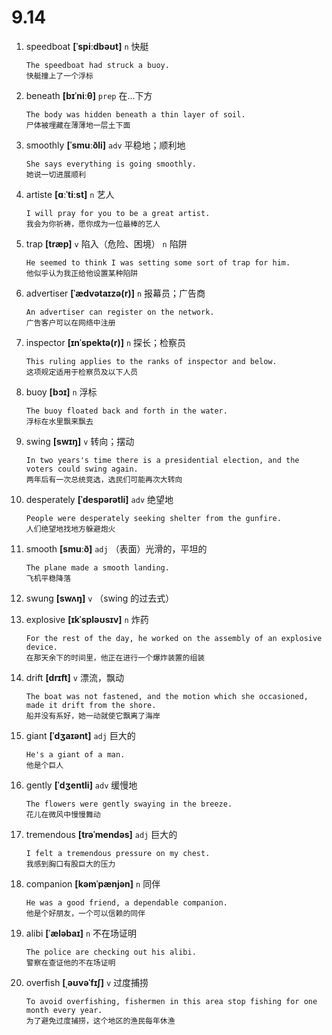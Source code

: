 # 9.14



1. speedboat **[ˈspiːdbəʊt]** `n` 快艇
    ```
    The speedboat had struck a buoy.
    快艇撞上了一个浮标
    ```

2. beneath **[bɪˈniːθ]** `prep` 在...下方
    ```
    The body was hidden beneath a thin layer of soil.
    尸体被埋藏在薄薄地一层土下面
    ```

3. smoothly **[ˈsmuːðli]** `adv` 平稳地；顺利地
    ```
    She says everything is going smoothly.
    她说一切进展顺利
    ```

4. artiste **[ɑːˈtiːst]** `n` 艺人
    ```
    I will pray for you to be a great artist.
    我会为你祈祷，愿你成为一位最棒的艺人
    ```

5. trap **[træp]** `v` 陷入（危险、困境） `n` 陷阱
    ```
    He seemed to think I was setting some sort of trap for him.
    他似乎认为我正给他设置某种陷阱
    ```

6. advertiser **[ˈædvətaɪzə(r)]** `n` 报幕员；广告商
    ```
    An advertiser can register on the network.
    广告客户可以在网络中注册
    ```

7. inspector **[ɪnˈspektə(r)]** `n` 探长；检察员
    ```
    This ruling applies to the ranks of inspector and below.
    这项规定适用于检察员及以下人员
    ```

8. buoy **[bɔɪ]** `n` 浮标
    ```
    The buoy floated back and forth in the water.
    浮标在水里飘来飘去
    ```

9. swing **[swɪŋ]** `v` 转向；摆动
    ```
    In two years's time there is a presidential election, and the voters could swing again.
    两年后有一次总统竞选，选民们可能再次大转向
    ```

10. desperately **[ˈdespərətli]** `adv` 绝望地
    ```
    People were desperately seeking shelter from the gunfire.
    人们绝望地找地方躲避炮火
    ```

11. smooth **[smuːð]** `adj` （表面）光滑的，平坦的
    ```
    The plane made a smooth landing.
    飞机平稳降落
    ```

12. swung **[swʌŋ]** `v` （swing 的过去式）

13. explosive **[ɪkˈspləʊsɪv]** `n` 炸药
    ```
    For the rest of the day, he worked on the assembly of an explosive device.
    在那天余下的时间里，他正在进行一个爆炸装置的组装
    ```

14. drift **[drɪft]** `v` 漂流，飘动
    ```
    The boat was not fastened, and the motion which she occasioned, made it drift from the shore.
    船并没有系好，她一动就使它飘离了海岸
    ```

15. giant **[ˈdʒaɪənt]** `adj` 巨大的
    ```
    He's a giant of a man.
    他是个巨人
    ```

16. gently **[ˈdʒentli]** `adv` 缓慢地
    ```
    The flowers were gently swaying in the breeze.
    花儿在微风中慢慢舞动
    ```

17. tremendous **[trəˈmendəs]** `adj` 巨大的
    ```
    I felt a tremendous pressure on my chest.
    我感到胸口有股巨大的压力
    ```

18. companion **[kəmˈpænjən]** `n` 同伴
    ```
    He was a good friend, a dependable companion.
    他是个好朋友，一个可以信赖的同伴
    ```

19. alibi **[ˈæləbaɪ]** `n` 不在场证明
    ```
    The police are checking out his alibi.
    警察在查证他的不在场证明
    ```

20. overfish **[ˌəʊvəˈfɪʃ]** `v` 过度捕捞
    ```
    To avoid overfishing, fishermen in this area stop fishing for one month every year.
    为了避免过度捕捞，这个地区的渔民每年休渔
    ```
